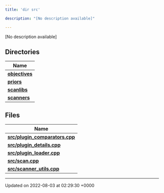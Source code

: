 ```yaml
---
title: 'dir src'

description: "[No description available]"

---
```







[No description available]

## Directories

| Name           |
| -------------- |
| **[objectives](/documentation/code/gambit_sphinx/files/dir_8175e00b46706161a3f1b29a9c3d0e1e/#dir-objectives)**  |
| **[priors](/documentation/code/gambit_sphinx/files/dir_cd3836cb33a5a37171cbcbf20d1df426/#dir-priors)**  |
| **[scanlibs](/documentation/code/gambit_sphinx/files/dir_41b55c43b6715382bf2587278e09e81e/#dir-scanlibs)**  |
| **[scanners](/documentation/code/gambit_sphinx/files/dir_3d6632c706c298643a7dbf82a7e43d46/#dir-scanners)**  |

## Files

| Name           |
| -------------- |
| **[src/plugin_comparators.cpp](/documentation/code/gambit_sphinx/files/plugin__comparators_8cpp/#file-plugin-comparators.cpp)**  |
| **[src/plugin_details.cpp](/documentation/code/gambit_sphinx/files/plugin__details_8cpp/#file-plugin-details.cpp)**  |
| **[src/plugin_loader.cpp](/documentation/code/gambit_sphinx/files/plugin__loader_8cpp/#file-plugin-loader.cpp)**  |
| **[src/scan.cpp](/documentation/code/gambit_sphinx/files/scan_8cpp/#file-scan.cpp)**  |
| **[src/scanner_utils.cpp](/documentation/code/gambit_sphinx/files/scanner__utils_8cpp/#file-scanner-utils.cpp)**  |






-------------------------------

Updated on 2022-08-03 at 02:29:30 +0000
